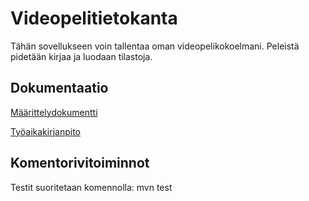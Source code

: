 # Videopelitietokanta
Tähän sovellukseen voin tallentaa oman videopelikokoelmani. Peleistä pidetään kirjaa ja luodaan tilastoja.

## Dokumentaatio
[Määrittelydokumentti](https://github.com/Stobelius/ot-harjoitustyo/blob/master/laskarit/viikko2/Alustava_maarittelydokumentti.md)

[Työaikakirjanpito](https://github.com/Stobelius/ot-harjoitustyo/blob/master/laskarit/tyoaikakirjanpito.md)


## Komentorivitoiminnot
Testit suoritetaan komennolla: mvn test
